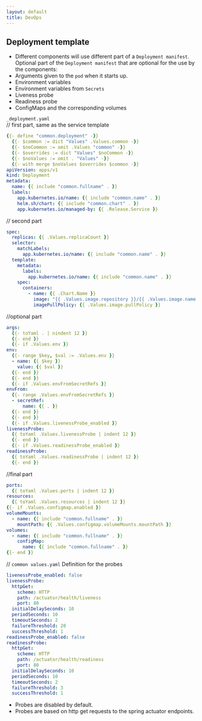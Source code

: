 ```yaml
---
layout: default
title: DevOps
---
```

## Deployment template
- Different components will use different part of a `Deployment manifest`.
  Optional part of the `Deployment manifest` that are optional for the use by the components:
- Arguments given to the `pod` when it starts up.
- Environment variables
- Environment variables from `Secrets`
- Liveness probe
- Readiness probe
- ConfigMaps and the corresponding volumes

`_deployment.yaml`<br>
// first part, same as the service template
```yaml
{{- define "common.deployment" -}}
  {{- $common := dict "Values" .Values.common -}}
  {{- $noCommon := omit .Values "common" -}}
  {{- $overrides := dict "Values" $noCommon -}}
  {{- $noValues := omit . "Values" -}}
  {{- with merge $noValues $overrides $common -}}
apiVersion: apps/v1
kind: Deployment
metadata:
  name: {{ include "common.fullname" . }}
  labels:
    app.kubernetes.io/name: {{ include "common.name" . }}
    helm.sh/chart: {{ include "common.chart" . }}
    app.kubernetes.io/managed-by: {{ .Release.Service }}
```
// second part
```yaml
spec:
  replicas: {{ .Values.replicaCount }}
  selector:
    matchLabels:
      app.kubernetes.io/name: {{ include "common.name" . }}
  template:
    metadata:
      labels:
        app.kubernetes.io/name: {{ include "common.name" . }}
    spec:
      containers:
        - name: {{ .Chart.Name }}
          image: "{{ .Values.image.repository }}/{{ .Values.image.name }}:{{ .Values.image.tag }}"
          imagePullPolicy: {{ .Values.image.pullPolicy }}
```
//optional part
```yaml
args:
  {{- toYaml . | nindent 12 }}
  {{- end }}
  {{- if .Values.env }}
env:
  {{- range $key, $val := .Values.env }}
  - name: {{ $key }}
    value: {{ $val }}
  {{- end }}
  {{- end }}
  {{- if .Values.envFromSecretRefs }}
envFrom:
  {{- range .Values.envFromSecretRefs }}
  - secretRef:
      name: {{ . }}
  {{- end }}
  {{- end }}
  {{- if .Values.livenessProbe_enabled }}
livenessProbe:
  {{ toYaml .Values.livenessProbe | indent 12 }}
  {{- end }}
  {{- if .Values.readinessProbe_enabled }}
readinessProbe:
  {{ toYaml .Values.readinessProbe | indent 12 }}
  {{- end }}
```
//final part
```yaml
ports:
  {{ toYaml .Values.ports | indent 12 }}
resources:
  {{ toYaml .Values.resources | indent 12 }}
{{- if .Values.configmap.enabled }}
volumeMounts:
  - name: {{ include "common.fullname" . }}
    mountPath: {{ .Values.configmap.volumeMounts.mountPath }}
volumes:
  - name: {{ include "common.fullname" . }}
    configMap:
      name: {{ include "common.fullname" . }}
{{- end }}
```
// `common values.yaml`
Definition for the probes
```yaml
livenessProbe_enabled: false
livenessProbe:
  httpGet:
    scheme: HTTP
    path: /actuator/health/liveness
    port: 80
  initialDelaySeconds: 10
  periodSeconds: 10
  timeoutSeconds: 2
  failureThreshold: 20
  successThreshold: 1
readinessProbe_enabled: false
readinessProbe:
  httpGet:
    scheme: HTTP
    path: /actuator/health/readiness
    port: 80
  initialDelaySeconds: 10
  periodSeconds: 10
  timeoutSeconds: 2
  failureThreshold: 3
  successThreshold: 1
```
- Probes are disabled by default.
- Probes are based on http get requests to the spring actuator endpoints.